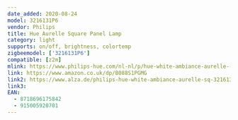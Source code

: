 ```yaml
---
date_added: 2020-08-24
model: 3216131P6
vendor: Philips
title: Hue Aurelle Square Panel Lamp
category: light
supports: on/off, brightness, colortemp
zigbeemodel: ['3216131P6']
compatible: [z2m]
mlink: https://www.philips-hue.com/nl-nl/p/hue-white-ambiance-aurelle--vierkant--paneellamp/3216131P6
link: https://www.amazon.co.uk/dp/B088S1PGMG
link2: https://www.alza.de/philips-hue-white-ambiance-aurelle-sq-3216131p6-d6551962.htm
link3: 
EAN: 
  - 8718696175842
  - 915005920701
---
```


